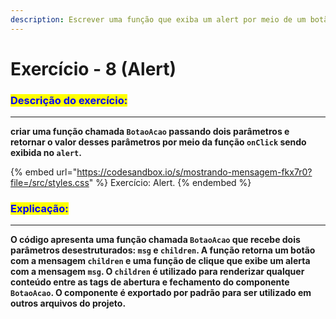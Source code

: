 ```yaml
---
description: Escrever uma função que exiba um alert por meio de um botão
---
```


# Exercício - 8 (Alert)

### <mark style="color:blue;">**Descrição do exercício**</mark><mark style="color:blue;">:</mark>&#x20;

***

**criar uma função chamada `BotaoAcao`  passando dois parâmetros e retornar o valor desses parâmetros por meio da função `onClick`  sendo exibida no `alert`.**

{% embed url="https://codesandbox.io/s/mostrando-mensagem-fkx7r0?file=/src/styles.css" %}
Exercício: Alert.
{% endembed %}

### <mark style="color:blue;">Explicação:</mark>

***

**O código apresenta uma função chamada `BotaoAcao` que recebe dois parâmetros desestruturados: `msg` e `children`. A função retorna um botão com a mensagem `children` e uma função de clique que exibe um alerta com a mensagem `msg`. O `children` é utilizado para renderizar qualquer conteúdo entre as tags de abertura e fechamento do componente `BotaoAcao`. O componente é exportado por padrão para ser utilizado em outros arquivos do projeto.**
